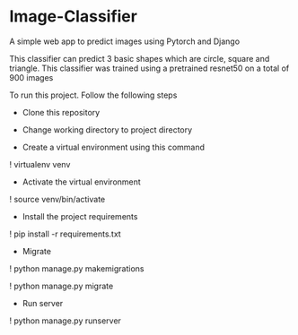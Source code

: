 # Image-Classifier
A simple web app to predict images using Pytorch and Django

This classifier can predict 3 basic shapes which are circle, square and triangle. This classifier was trained using a pretrained resnet50 on a total of 900 images


To run this project. Follow the following steps
* Clone this repository

* Change working directory to project directory

* Create a virtual environment using this command

! virtualenv venv

* Activate the virtual environment

! source venv/bin/activate

* Install the project requirements

! pip install -r requirements.txt

* Migrate

! python manage.py makemigrations

! python manage.py migrate

* Run server

! python manage.py runserver
